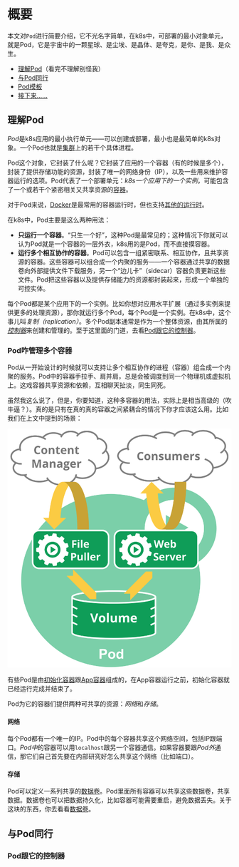 # 概要

本文对`Pod`进行简要介绍，它不光名字简单，在k8s中，可部署的最小对象单元，就是Pod，它是宇宙中的一颗星球、是尘埃、是晶体、是夸克，是你、是我、是众生。

- [理解Pod](#理解Pod)（看完不理解别怪我）
- [与Pod同行](#与Pod同行)
- [Pod模板](#Pod模板)
- [接下来……](#接下来)

## 理解Pod

*Pod*是k8s应用的最小执行单元——可以创建或部署，最小也是最简单的k8s对象。一个Pod也就是[集群]()上的若干个具体进程。

Pod这个对象，它封装了什么呢？它封装了应用的一个容器（有的时候是多个），封装了提供存储功能的资源，封装了唯一的网络身份（IP），以及一些用来维护容器运行的选项。Pod代表了一个部署单元：*k8s一个应用下的一个实例*，可能包含了一个或若干个紧密相关又共享资源的[容器]()。

对于Pod来说，[Docker](https://www.docker.com/)是最常用的容器运行时，但也支持[其他的运行时]()。

在k8s中，Pod主要是这么两种用法：

- **只运行一个容器**。“只生一个好”，这种Pod是最常见的；这种情况下你就可以认为Pod就是一个容器的一层外衣，k8s用的是Pod，而不直接摸容器。
- **运行多个相互协作的容器**。Pod可以包含一组紧密联系、相互协作，且共享资源的容器。这些容器可以组合成一个内聚的服务——一个容器通过共享的数据卷向外部提供文件下载服务，另一个“边儿卡”（sidecar）容器负责更新这些文件。Pod把这些容器以及提供存储能力的资源都封装起来，形成一个单独的可控实体。

每个Pod都是某个应用下的一个实例。比如你想对应用水平扩展（通过多实例来提供更多的处理资源），那你就运行多个Pod，每个Pod是一个实例。在k8s中，这个事儿叫*复制（replication）*。多个Pod副本通常是作为一个整体资源，由其所属的[*控制器*](../../集群架构/控制器.md)来创建和管理的。至于这里面的门道，去看[Pod跟它的控制器](#Pod跟它的控制器)。

### Pod咋管理多个容器

Pod从一开始设计的时候就可以支持让多个相互协作的进程（容器）组合成一个内聚的服务。Pod中的容器手拉手、肩并肩，总是会被调度到同一个物理机或虚拟机上。这戏容器共享资源和依赖，互相聊天扯淡，同生同死。

虽然我这么说了，但是，你要知道，这种多容器的用法，实际上是相当高级的（吹牛逼？）。真的是只有在真的真的容器之间紧耦合的情况下你才应该这么用。比如我们在上文中提到的场景：

![pod](../img/pod.svg)

有些Pod是由[初始化容器]()跟[App容器]()组成的，在App容器运行之前，初始化容器就已经运行完成并结束了。

Pod为它的容器们提供两种可共享的资源：*网络*和*存储*。

#### 网络

每个Pod都有一个唯一的IP。Pod中的每个容器共享这个网络空间，包括IP跟端口。*Pod中*的容器可以用`localhost`跟另一个容器通信。如果容器要跟*Pod外*通信，那它们自己首先要在内部研究好怎么共享这个网络（比如端口）。

#### 存储

Pod可以定义一系列共享的[数据卷]()。Pod里面所有容器可以共享这些数据卷，共享数据。数据卷也可以把数据持久化，比如容器可能需要重启，避免数据丢失。关于这块的东西，你去看看[数据卷]()。

## 与Pod同行

### Pod跟它的控制器